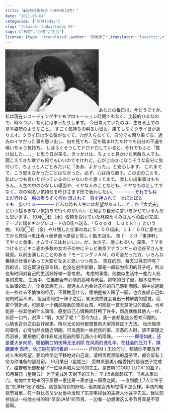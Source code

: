 ```yaml
---
title: "●创刊号掲载分（1996年10月）"
date: "2011-05-04"
categories: ["岡崎Today"]
slug: "/okazaki-today/today-01"
tags: ["希望","心情","生活"]
license: {type: "translated",author: "岡崎律子",translator: "loveritz",reproduced-url: "http://www.ne.jp/asahi/okazaki/book/today/today1.html",reproduced-website: "岡崎律子Book"}
---
```


[![hoozue](./images/hoozue.gif)](./images/hoozue.gif)あなたの毎日は、今どうですか。　私は現在レコーディング中でもプロモーション時期でもなく、比較的ひまなので、時々つい、考えにはまったりします。 今日考えていたのは、生きる上での基本姿勢のようなこと。 すごく気持ちの明るい日と、果てしなくクライ日があります。クライ日はやる気がなくて、力が入らなくて、自分でも困り果てる。過去のイヤだった事も思い出し、何を見ても、足を踏まれただけでも自分の不運を嘆いちゃう気持ち。 しばらくそうしてドロドロしていると、それでもふと「抜け出した、、、。」と思う日が来る。きっかけは、ちょっと見かけた素敵な人でも、聞こえてきた歌でも何でもいいのですけれど。心が上向きになりそうな自分に気付いて、ちょっと人ごとみたいに「ああ、よかった。」と安心します。 これまでで、こう思えなかったことはなかった。必ず、心は持ち直す。この辺のことを、私はいつも言いたがっているのじゃないかと思ってます。 楽しい出来事はもちろん、人生の中のかなしい場面や、イヤな人のことなども、イヤなものとしてでなく、次の明るい気持ちを呼びさます形で表わしたい。 <span style="color: navy;"> ---------それでもね　まだ行ける　胸の奥うずく何か</span> <span style="color: navy;"> 流されて　背を押されて　とぼとぼと　　　　　　　　でも　歩いてる---------</span> どんな時も人生には希望があるし、どこか「大丈夫」という揺るぎない気持ちで行くのがいい、と何より自分に言いきかせているんだと思います。 10月◯日（水）依頼を受けていた林原めぐみさんへの曲が完成。テープと譜をキングレコードのO氏へ送る。「Ｇｏｏｄ　Ｌｕｃｋ！」という曲。 10月◯日（金）やり残した仕事の為に５：００起床。１１：００に家を出てから原宿→恵比寿→表参道→原宿と慌しく動き回る。 夜７：３０「東洋軒」でやっと食事。オムライスはおいしい。が、女の子、感じわるい。深夜、ＴＶをつけるとビキニ姿の多数の女の子の中にテレビ東京アナウンサーの池谷亨さんを発見。以前出演したことのある「モーニングＪＡＭ」の司会だった方。いろんな番組の仕事があって大変だなあと思いつつ見る。 现在的你，每天过得怎样呢？我的话，现在既没在录专辑，也没在创作新歌，算是一段较为空闲的日子吧，所以也有时间对自己的生活好好做一番考虑。 考虑的事情，则类似生活中一些为人处事的态度。 生活中，任谁都会有心情的高峰与低谷。抑郁的日子里，根本没有什么做事的动力，全身软绵无力，就连本人也会对这样的自己感到困惑。脑中总是跳出一些过去不愉快的经历，不管瞧见什么，哪怕是被人踩了一脚，也会哀叹自己如何的时运不济。 但当烦闷过一阵子之后，某天突然就会冒出一种解脱的感觉。而那个转折点，可能是一个偶然碰到的漂亮女孩，可能是一首无意听见的歌曲，也可能是一些其他的什么事情。感觉自己心情瞬间舒畅了许多，然后就像其他人一样，长舒一口气，说声：“啊，太好了呢！” 至今为止，我一直都是这么思考问题的。心情也百分之百会好起来。所以无论如何都想要向大家推荐这个方法。 经历愉快的事情，心情当然会随之明朗。可当遇到一些悲伤的事、厌恶的人时，请不要随之而沮丧，要把他们看作彩虹出现前的那几滴小小的雨珠。 <span style="color: navy;">---------即便如此，还是要大步向前，哪怕胸口的伤痛无法消除 在风雨的洗礼中，在社会的压力下，蹒跚挪步 然而，依旧是在前行着的 ---------</span> (FROM ) 无论何时，都请你不要放弃对人生的希望。要始终坚定不移地对自己说，请相信再黑暗的屋子里，都会留有上帝为你准备的那扇窗。 10月某日（星期三） 受林原惠美小姐委托的那首曲子完成了。磁带和乐谱都给了一位皇声唱片公司的先生。是首叫“GOOD LUCK”的曲子。 10月某日（星期五） 为了完成昨天剩下的工作，早上5点就起床了。11点从家出门，匆匆忙忙地来回于原宿－惠比寿－表参道－原宿之间。 一直到晚上7点半终于在“东洋轩”吃了晚饭。蛋包饭特别的好吃，但其她女孩却觉得不怎么样。半夜的电视节目里，在一群比基尼少女当中发现了东京电视台的主持人池谷亨先生。我以前参加过一档他主持的叫“早安JAM”的节目。一边看一边想做这么多节目真是不容易啊。
